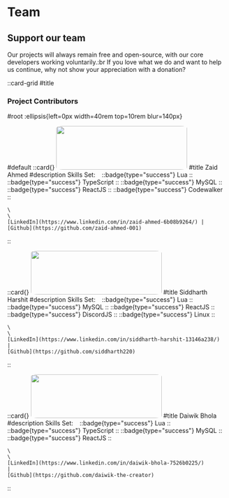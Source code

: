 # Team

## Support our team
Our projects will always remain free and open-source, with our core developers working voluntarily.:br
If you love what we do and want to help us continue, why not show your appreciation with a donation?


::card-grid
#title 
### Project Contributors 

#root
:ellipsis{left=0px width=40rem top=10rem blur=140px}


#default
  ::card{}
  <img src="https://cdn.discordapp.com/attachments/1204660120487858207/1204661050603999242/f98fb6d388670b4de1db551127cc6bfa.png?ex=65e80007&is=65d58b07&hm=5c220ab8ca1ad37bf714510a714c418e3eb3c1ac9649c4318575be2fba439669&" height="100" width="300" style="border-radius:5%">
  #title
    Zaid Ahmed
  #description
    Skills Set: &ensp; 
    ::badge{type="success"}
      Lua
    ::
    ::badge{type="success"}
      TypeScript
    ::
    ::badge{type="success"}
      MySQL
    ::
    ::badge{type="success"}
      ReactJS
    ::
    ::badge{type="success"}
      Codewalker
    ::

    \
    \
    [LinkedIn](https://www.linkedin.com/in/zaid-ahmed-6b08b9264/) | [Github](https://github.com/zaid-ahmed-001)  
  ::
  

  ::card{}
  <img src="https://media.discordapp.net/attachments/1204660120487858207/1204661050859855902/f98fb6d388670b4de1db551127cc6bfa.jpg?ex=65e80008&is=65d58b08&hm=9e50fdc24f39c64290065602efefd165e2b0a6c91771fd9795b362c655a87b62&=&format=webp" height="100" width="300" style="border-radius:5%">
  #title
    Siddharth Harshit
  #description
    Skills Set: &ensp;
  ::badge{type="success"}
    Lua
  ::
  ::badge{type="success"}
    MySQL
  ::
  ::badge{type="success"}
    ReactJS
  ::
  ::badge{type="success"}
    DiscordJS
  ::
  ::badge{type="success"}
    Linux
  ::

    \
    \
    [LinkedIn](https://www.linkedin.com/in/siddharth-harshit-13146a238/) 
    | 
    [Github](https://github.com/siddharth220)
  ::

  ::card{}
  <img src="https://media.discordapp.net/attachments/1204660120487858207/1204661051115962388/f98fb6d388670b4de1db551127cc6bfa_1.png?ex=65e80008&is=65d58b08&hm=883d630be33969ef15df226eef7b70a54ae3bad53eaf3ac691ae34710291c3c5&=&format=webp&quality=lossless" height="100" width="300" style="border-radius:5%">
  #title
    Daiwik Bhola
  #description
    Skills Set: &ensp; 
  ::badge{type="success"}
    Lua
  ::
  ::badge{type="success"}
    TypeScript
  ::
  ::badge{type="success"}
    MySQL
  ::
  ::badge{type="success"}
    ReactJS
  ::

    \
    \
    [LinkedIn](https://www.linkedin.com/in/daiwik-bhola-7526b0225/) 
    | 
    [Github](https://github.com/daiwik-the-creator)
  ::
	